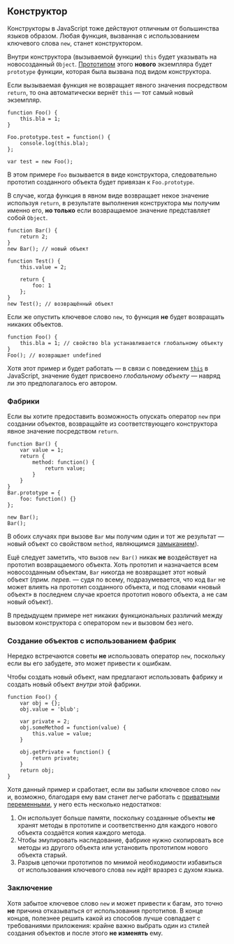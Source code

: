 ## Конструктор

 Конструкторы в JavaScript тоже действуют отличным от большинства языков образом. Любая функция, вызванная с использованием ключевого слова `new`, станет конструктором.

Внутри конструктора (вызываемой функции) `this` будет указывать на новосозданный `Object`. [Прототипом](#object.prototype) этого **нового** экземпляра будет `prototype` функции, которая была вызвана под видом конструктора.

Если вызываемая функция не возвращает явного значения посредством `return`, то она автоматически вернёт `this` — тот самый новый экземпляр.

    function Foo() {
        this.bla = 1;
    }

    Foo.prototype.test = function() {
        console.log(this.bla);
    };

    var test = new Foo();

В этом примере `Foo` вызывается в виде конструктора, следовательно прототип созданного объекта будет привязан к `Foo.prototype`.

В случае, когда функция в явном виде возвращает некое значение используя `return`, в результате выполнения конструктора мы получим именно его, **но только** если возвращаемое значение представляет собой `Object`.

    function Bar() {
        return 2;
    }
    new Bar(); // новый объект

    function Test() {
        this.value = 2;

        return {
            foo: 1
        };
    }
    new Test(); // возвращённый объект

Если же опустить ключевое слово `new`, то функция **не** будет возвращать никаких объектов.

    function Foo() {
        this.bla = 1; // свойство bla устанавливается глобальному объекту
    }
    Foo(); // возвращает undefined

Хотя этот пример и будет работать — в связи с поведением [`this`](#function.this) в JavaScript, значение будет присвоено *глобальному объекту* — навряд ли это предполагалось его автором.

### Фабрики

Если вы хотите предоставить возможность опускать оператор `new` при создании объектов, возвращайте из соответствующего конструктора явное значение посредством `return`.

    function Bar() {
        var value = 1;
        return {
            method: function() {
                return value;
            }
        }
    }
    Bar.prototype = {
        foo: function() {}
    };

    new Bar();
    Bar();

В обоих случаях при вызове `Bar` мы получим один и тот же результат — новый объект со свойством `method`, являющимся [замыканием](#function.closures)).

Ещё следует заметить, что вызов `new Bar()` никак **не** воздействует на прототип возвращаемого объекта. Хоть прототип и назначается всем новосозданным объектам, `Bar` никогда не возвращает этот новый объект (_прим. перев._ — судя по всему, подразумевается, что код `Bar` не может влиять на прототип созданного объекта, и под словами «новый объект» в последнем случае кроется прототип нового объекта, а не сам новый объект).

В предыдущем примере нет никаких функциональных различий между вызовом конструктора с оператором `new` и вызовом без него.

### Создание объектов с использованием фабрик

Нередко встречаются советы **не** использовать оператор `new`, поскольку если вы его забудете, это может привести к ошибкам.

Чтобы создать новый объект, нам предлагают использовать фабрику и создать новый объект *внутри* этой фабрики.

    function Foo() {
        var obj = {};
        obj.value = 'blub';

        var private = 2;
        obj.someMethod = function(value) {
            this.value = value;
        }

        obj.getPrivate = function() {
            return private;
        }
        return obj;
    }

Хотя данный пример и сработает, если вы забыли ключевое слово `new` и, возможно, благодаря ему вам станет легче работать с [приватными переменными](#function.closures), у него есть несколько недостатков:

 1. Он использует больше памяти, поскольку созданные объекты **не** хранят методы в прототипе и соответственно для каждого нового объекта создаётся копия каждого метода.
 2. Чтобы эмулировать наследование, фабрике нужно скопировать все методы из другого объекта или установить прототипом нового объекта старый.
 3. Разрыв цепочки прототипов по мнимой необходимости избавиться от использования ключевого слова `new` идёт вразрез с духом языка.

### Заключение

Хотя забытое ключевое слово `new` и может привести к багам, это точно **не** причина отказываться от использования прототипов. В конце концов, полезнее решить какой из способов лучше совпадает с требованиями приложения: крайне важно выбрать один из стилей создания объектов и после этого **не изменять** ему.

